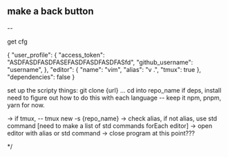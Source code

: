 ## make a back button


-- 



get cfg

{
  "user_profile": {
    "access_token": "ASDFASDFASDFASEFASDFASDFASDFASfd",
    "github_username": "username",
  },
  "editor": {
    "name": "vim",
    "alias": "v .",
    "tmux": true
  },
  "dependencies": false
}

set up the scripty things:
git clone {url}
...
cd into repo_name
if deps, install need to figure out how to do this with each language
-- keep it npm, pnpm, yarn for now.

-> if tmux, -- tmux new -s {repo_name}
-> check alias, if not alias, use std command [need to make a list of std commands forEach editor]
-> open editor with alias or std command
-> close program at this point???

*/
